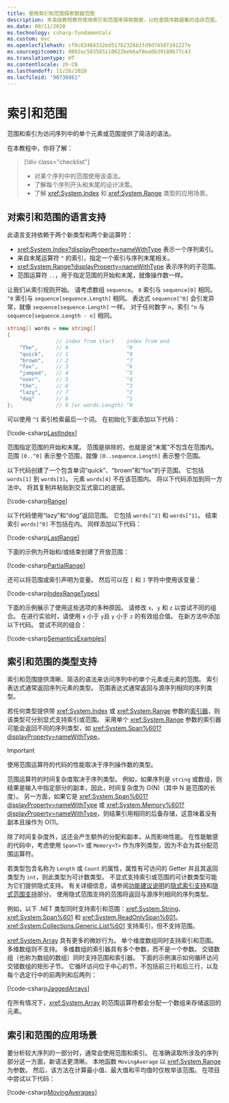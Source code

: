 ```yaml
---
title: 使用索引和范围探索数据范围
description: 本高级教程教你使用索引和范围来探索数据，以检查顺序数据集的连续范围。
ms.date: 09/11/2020
ms.technology: csharp-fundamentals
ms.custom: mvc
ms.openlocfilehash: cf6c83484332ed517b2326b3fd9d7458f191227e
ms.sourcegitcommit: 0802ac583585110022beb6af8ea0b39188b77c43
ms.translationtype: HT
ms.contentlocale: zh-CN
ms.lasthandoff: 11/26/2020
ms.locfileid: "90738861"
---
```

# <a name="indices-and-ranges"></a>索引和范围

范围和索引为访问序列中的单个元素或范围提供了简洁的语法。

在本教程中，你将了解：

> [!div class="checklist"]
>
> - 对某个序列中的范围使用该语法。
> - 了解每个序列开头和末尾的设计决策。
> - 了解 <xref:System.Index> 和 <xref:System.Range> 类型的应用场景。

## <a name="language-support-for-indices-and-ranges"></a>对索引和范围的语言支持

此语言支持依赖于两个新类型和两个新运算符：

- <xref:System.Index?displayProperty=nameWithType> 表示一个序列索引。
- 来自末尾运算符 `^` 的索引，指定一个索引与序列末尾相关。
- <xref:System.Range?displayProperty=nameWithType> 表示序列的子范围。
- 范围运算符 `..`，用于指定范围的开始和末尾，就像操作数一样。

让我们从索引规则开始。 请考虑数组 `sequence`。 `0` 索引与 `sequence[0]` 相同。 `^0` 索引与 `sequence[sequence.Length]` 相同。 表达式 `sequence[^0]` 会引发异常，就像 `sequence[sequence.Length]` 一样。 对于任何数字 `n`，索引 `^n` 与 `sequence[sequence.Length - n]` 相同。

```csharp
string[] words = new string[]
{
                // index from start    index from end
    "The",      // 0                   ^9
    "quick",    // 1                   ^8
    "brown",    // 2                   ^7
    "fox",      // 3                   ^6
    "jumped",   // 4                   ^5
    "over",     // 5                   ^4
    "the",      // 6                   ^3
    "lazy",     // 7                   ^2
    "dog"       // 8                   ^1
};              // 9 (or words.Length) ^0
```

可以使用 `^1` 索引检索最后一个词。 在初始化下面添加以下代码：

[!code-csharp[LastIndex](~/samples/snippets/csharp/tutorials/RangesIndexes/IndicesAndRanges.cs#IndicesAndRanges_LastIndex)]

范围指定范围的开始和末尾。 范围是排除的，也就是说“末尾”不包含在范围内。 范围 `[0..^0]` 表示整个范围，就像 `[0..sequence.Length]` 表示整个范围。

以下代码创建了一个包含单词“quick”、“brown”和“fox”的子范围。 它包括 `words[1]` 到 `words[3]`。 元素 `words[4]` 不在该范围内。 将以下代码添加到同一方法中。 将其复制并粘贴到交互式窗口的底部。

[!code-csharp[Range](~/samples/snippets/csharp/tutorials/RangesIndexes/IndicesAndRanges.cs#IndicesAndRanges_Range)]

以下代码使用“lazy”和“dog”返回范围。 它包括 `words[^2]` 和 `words[^1]`。 结束索引 `words[^0]` 不包括在内。 同样添加以下代码：

[!code-csharp[LastRange](~/samples/snippets/csharp/tutorials/RangesIndexes/IndicesAndRanges.cs#IndicesAndRanges_LastRange)]

下面的示例为开始和/或结束创建了开放范围：

[!code-csharp[PartialRange](~/samples/snippets/csharp/tutorials/RangesIndexes/IndicesAndRanges.cs#IndicesAndRanges_PartialRanges)]

还可以将范围或索引声明为变量。 然后可以在 `[` 和 `]` 字符中使用该变量：

[!code-csharp[IndexRangeTypes](~/samples/snippets/csharp/tutorials/RangesIndexes/IndicesAndRanges.cs#IndicesAndRanges_RangeIndexTypes)]

下面的示例展示了使用这些选项的多种原因。 请修改 `x`、`y` 和 `z` 以尝试不同的组合。 在进行实验时，请使用 `x` 小于 `y`且 `y` 小于 `z` 的有效组合值。 在新方法中添加以下代码。 尝试不同的组合：

[!code-csharp[SemanticsExamples](~/samples/snippets/csharp/tutorials/RangesIndexes/IndicesAndRanges.cs#IndicesAndRanges_Semantics)]

## <a name="type-support-for-indices-and-ranges"></a>索引和范围的类型支持

索引和范围提供清晰、简洁的语法来访问序列中的单个元素或元素的范围。 索引表达式通常返回序列元素的类型。 范围表达式通常返回与源序列相同的序列类型。

若任何类型提供带 <xref:System.Index> 或 <xref:System.Range> 参数的[索引器](../programming-guide/indexers/index.md)，则该类型可分别显式支持索引或范围。 采用单个 <xref:System.Range> 参数的索引器可能会返回不同的序列类型，如 <xref:System.Span%601?displayProperty=nameWithType>。

> [!IMPORTANT]
> 使用范围运算符的代码的性能取决于序列操作数的类型。
>
> 范围运算符的时间复杂度取决于序列类型。 例如，如果序列是 `string` 或数组，则结果是输入中指定部分的副本，因此，时间复杂度为 O(N)（其中 N 是范围的长度）。 另一方面，如果它是 <xref:System.Span%601?displayProperty=nameWithType> 或 <xref:System.Memory%601?displayProperty=nameWithType>，则结果引用相同的后备存储，这意味着没有副本且操作为 O(1)。
>
> 除了时间复杂度外，这还会产生额外的分配和副本，从而影响性能。 在性能敏感的代码中，考虑使用 `Span<T>` 或 `Memory<T>` 作为序列类型，因为不会为其分配范围运算符。

若类型包含名称为 `Length` 或 `Count` 的属性，属性有可访问的 Getter 并且其返回类型为 `int`，则此类型为可计数类型。 不显式支持索引或范围的可计数类型可能为它们提供隐式支持。 有关详细信息，请参阅[功能建议说明](~/_csharplang/proposals/csharp-8.0/ranges.md)的[隐式索引支持](~/_csharplang/proposals/csharp-8.0/ranges.md#implicit-index-support)和[隐式范围支持](~/_csharplang/proposals/csharp-8.0/ranges.md#implicit-range-support)部分。 使用隐式范围支持的范围将返回与源序列相同的序列类型。

例如，以下 .NET 类型同时支持索引和范围：<xref:System.String>、<xref:System.Span%601> 和 <xref:System.ReadOnlySpan%601>。 <xref:System.Collections.Generic.List%601> 支持索引，但不支持范围。

<xref:System.Array> 具有更多的微妙行为。 单个维度数组同时支持索引和范围。 多维数组则不支持。 多维数组的索引器具有多个参数，而不是一个参数。 交错数组（也称为数组的数组）同时支持范围和索引器。 下面的示例演示如何循环访问交错数组的矩形子节。 它循环访问位于中心的节，不包括前三行和后三行，以及每个选定行中的前两列和后两列：

[!code-csharp[JaggedArrays](~/samples/snippets/csharp/tutorials/RangesIndexes/IndicesAndRanges.cs#IndicesAndRanges_JaggedArrays)]

在所有情况下，<xref:System.Array> 的范围运算符都会分配一个数组来存储返回的元素。

## <a name="scenarios-for-indices-and-ranges"></a>索引和范围的应用场景

要分析较大序列的一部分时，通常会使用范围和索引。 在准确读取所涉及的序列部分这一方面，新语法更清晰。 本地函数 `MovingAverage` 以 <xref:System.Range> 为参数。 然后，该方法在计算最小值、最大值和平均值时仅枚举该范围。 在项目中尝试以下代码：

[!code-csharp[MovingAverages](~/samples/snippets/csharp/tutorials/RangesIndexes/IndicesAndRanges.cs#IndicesAndRanges_MovingAverage)]
